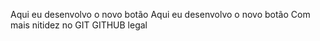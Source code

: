 Aqui eu desenvolvo o novo botão
Aqui eu desenvolvo o novo botão 
Com mais nitidez no GIT GITHUB 
legal